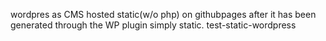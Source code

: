 wordpres as CMS hosted static(w/o php) on githubpages after it has been generated through the WP plugin simply static.
test-static-wordpress
